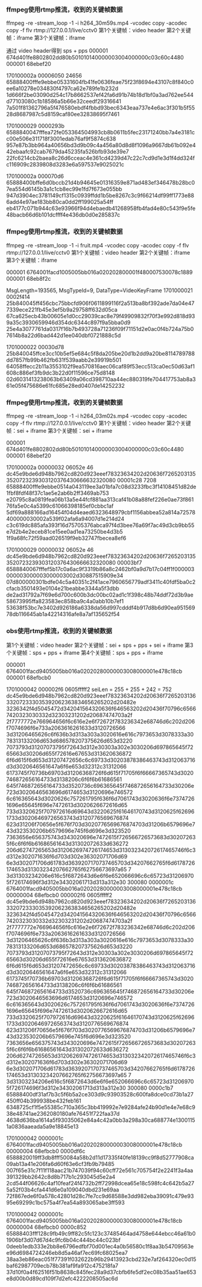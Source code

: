 ### ffmpeg使用rtmp推流，收到的关键帧数据
ffmpeg -re -stream_loop -1 -i h264_30m59s.mp4 -vcodec copy -acodec copy -f flv rtmp://127.0.0.1/live/cctv0
第1个关键帧：video header
第2个关键帧：iframe
第3个关键帧：iframe

通过 video header得到 sps + pps
000001 674d401fe8802802dd80b501010140000003004000000c03c60c4480 000001 68ebef20

170100002a
00006050		24656
65888400fffe9ebbe05331604fb41fe0636feae75f23f8694e43107c8f840c0ee6a10278e034830f4797ca62e789fe1b232d
1d666f2be03090d254c17b8662537ef42fa6d91b74b18d1bf0a3ad762ee544d77103080c1b18586a5b66e32ceedf29316641
7a501f81362796a5f476580ebdf4fbbd93bec6343eaa737e4e6ac3f301b5f5528d8687987c5d8159caf80ee32838695f7461

1701000029
0000293b
6588840047fffea72fe053364504993cb8b0611b5fec23171240bb7a4e3181cc00e506e311718f3001edab76af9f5874c638
957e87b3bb964a40656bd3d9b09c4a456a80d8d8f1096a9667db61b092e442ebaafc92cab7679da45235fa526bfb93de39e7
22fc6214cb2baea8c26d6cceac4e361cd4239d47c22c7cd9d1e3d1f4dd324fc116909c2839808d3283e6a597537e9025021c

170100002a
000070d6
65888400bffe6d0bccb21d4b94645e01316359e871ad483ef346478b28bc07ea554d6145b3a1c1cb8ec99e1fd7f673e055bb
947d3904ec3781149cf1315c0939ffdd1b5be8267c3c9f66214df99ff1773e886add4e97ae183bb80ca0dd2ff199025a54ff
eb4177c071b944c63e93966f94d4ebaedb41268958fb4fad4e80c543f9e5fe48bacb66d6b101dcffff4e436db0d0e285837c


### ffmpeg使用rtmp推流，收到的关键帧数据
ffmpeg -re -stream_loop -1 -i fruit.mp4 -vcodec copy -acodec copy -f flv rtmp://127.0.0.1/live/cctv0
第1个关键帧：video header
第2个关键帧：iframe
第3个关键帧：iframe

000001 6764001facd1005005bb016a020202800001f480007530078c1889 000001 68eb8f2c

MsgLength=193565, MsgTypeId=9, DataType=VideoKeyFrame
1701000021
0002f414
25b840045ff456cbc75bbcfd906f0611899116f2a513ba8bf392ade7da04e477339ece221fb45e3ef5b9a29758ff632d05ca
67ca625ecb43b00605e1d0cc29039cac8e79f49909832f70f3e992d818d939a35c3930659946d354dc6344c897f9a5bba0d9
25e4a3077761da0317f16b7b493728a71236f09f71151d2e0ac0f4b724a75b07614b8a22d6bad442d1ee040dbf0721888c5d

1701000022
00030d78
25b840045ffce3cc10b5ef5e684c5f8da205be20d1b2dd9a20be8114789788dd7857fb99b462fb631f539aabb2e39919b501
64058ffecc2b11a3553102f9ea570816aec06caf89f53ecc513ca0ec50d63af1608c886ef3fb9dc3b22d0f11596ce75d8148
02d6031413238063b63409a06cd398710aa44ec880319fe704417753ab8a361e05f475686e61fc685e28ed0407de14252232

### ffmpeg使用rtmp推流，收到的关键帧数据
ffmpeg -re -stream_loop -1 -i h264_03m02s.mp4 -vcodec copy -acodec copy -f flv rtmp://127.0.0.1/live/cctv0
第1个关键帧：video header
第2个关键帧：sei + iframe
第3个关键帧：sei + iframe

000001 674d401fe8802802dd80b501010140000003004000000c03c60c4480 000001 68ebef20

170100002a
00000032
06052e			46
dc45e9bde6d948b7962cd820d923eeef78323634202d20636f72652031353520723239303120376430666632320080
00001c28		7208
65888400fffe9ebbe0514a043119ee3a01bfa7c08d3233fbc3f14108451d82de1fbf8fdf48f37c1ae5e2ab6b2ff3469ab753
e20795c8a0819fea06b13a5e44fcf881aa313caf41b08a88fef226e0ae73f86176fa5e0c4a5399c61066398185ef0cbbc1af
5df69a888166ad16454f04d4eaed6323648979cbf1156abbea52a814a72578400000030002a539f02afa6a94007d1e214d24
c3c619dc885afa393f16d75705376abca97f4d3bee76a69f7ac49d3cb9bb55e7d2b4e2eceb81ce15ee0ad1ea73250be4d3b5
1f9a68fc72f59aad026519f9eb32747fbecea8ef6

1701000029
00000032
06052e			46
dc45e9bde6d948b7962cd820d923eeef78323634202d20636f72652031353520723239303120376430666632320080
00003bf7
6588840067fffef5b17c0a6ac9f3319b86a8c2462bf0a9d7b17c04ff1f000003000003000003000003002d30887515909e34
07d800000301bdfe04c5a40351c2f41ace7960656779adf3411c40fdf5ba0c2cfacb3501493e0104e21beabbe3344a5f3dbb
de2ad31792a7f69e6d700c600b3dc00bc02ad1c1f398c48b74ddf72d3b9ae58673995ffa823583ec858ba9c4a0abb10b7ef1
53638f53bc7e3402d926186a6338da56d997cdddf4b917d8b6d90ea95156978db116645ab1a42214316afe8a7af135652f54


### obs使用rtmp推流，收到的关键帧数据
第1个关键帧：video header
第2个关键帧：sei + sps + pps + sei + iframe
第3个关键帧：sps + pps + iframe
第4个关键帧：sps + pps + iframe

000001 6764001facd9405005bb016a02020280000003008000001e478c18cb 000001 68efbcb0

1701000042
000002f6
0605fffff2	seiLen = 	255 + 255 + 242 = 752
dc45e9bde6d948b7962cd820d923eeef78323634202d20636f7265203136332072333035392062363834656265202d20482e
3236342f4d5045472d342041564320636f646563202d20436f70796c65667420323030332d32303231202d20687474703a2f
2f7777772e766964656f6c616e2e6f72672f783236342e68746d6c202d206f7074696f6e733a2063616261633d3120726566
3d31206465626c6f636b3d313a303a3020616e616c7973653d3078333a3078313133206d653d686578207375626d653d3220
7073793d31207073795f72643d312e30303a302e3030206d697865645f7265663d30206d655f72616e67653d313620636872
6f6d615f6d653d31207472656c6c69733d30203878386463743d312063716d3d3020646561647a6f6e653d32312c31312066
6173745f70736b69703d31206368726f6d615f71705f6f66667365743d3020746872656164733d3138206c6f6f6b61686561
645f746872656164733d3520736c696365645f746872656164733d30206e723d3020646563696d6174653d3120696e746572
6c616365643d3020626c757261795f636f6d7061743d3020636f6e73747261696e65645f696e7472613d3020626672616d65
733d3320625f707972616d69643d3220625f61646170743d3120625f626961733d30206469726563743d3120776569676874
623d31206f70656e5f676f703d3020776569676874703d31206b6579696e743d323530206b6579696e745f6d696e3d323520
7363656e656375743d343020696e7472615f726566726573683d302072635f6c6f6f6b61686561643d31302072633d636272
206d62747265653d3120626974726174653d313032342072617465746f6c3d312e302071636f6d703d302e36302071706d69
6e3d302071706d61783d3639207170737465703d34207662765f6d6178726174653d31303234207662765f62756673697a65	7
3d31303234206e616c5f6872643d6e6f6e652066696c6c65723d312069705f726174696f3d312e34302061713d313a312e30
300080
      0000001c 6764001facd9405005bb016a02020280000003008000001e478c18cb 00000004 68efbcb0
000002f6
0605fffff2
dc45e9bde6d948b7962cd820d923eeef78323634202d20636f7265203136332072333035392062363834656265202d20482e
3236342f4d5045472d342041564320636f646563202d20436f70796c65667420323030332d32303231202d20687474703a2f
2f7777772e766964656f6c616e2e6f72672f783236342e68746d6c202d206f7074696f6e733a2063616261633d3120726566
3d31206465626c6f636b3d313a303a3020616e616c7973653d3078333a3078313133206d653d686578207375626d653d3220
7073793d31207073795f72643d312e30303a302e3030206d697865645f7265663d30206d655f72616e67653d313620636872
6f6d615f6d653d31207472656c6c69733d30203878386463743d312063716d3d3020646561647a6f6e653d32312c31312066
6173745f70736b69703d31206368726f6d615f71705f6f66667365743d3020746872656164733d3138206c6f6f6b61686561
645f746872656164733d3520736c696365645f746872656164733d30206e723d3020646563696d6174653d3120696e746572
6c616365643d3020626c757261795f636f6d7061743d3020636f6e73747261696e65645f696e7472613d3020626672616d65
733d3320625f707972616d69643d3220625f61646170743d3120625f626961733d30206469726563743d3120776569676874
623d31206f70656e5f676f703d3020776569676874703d31206b6579696e743d323530206b6579696e745f6d696e3d323520
7363656e656375743d343020696e7472615f726566726573683d302072635f6c6f6f6b61686561643d31302072633d636272
206d62747265653d3120626974726174653d313032342072617465746f6c3d312e302071636f6d703d302e36302071706d69
6e3d302071706d61783d3639207170737465703d34207662765f6d6178726174653d31303234207662765f62756673697a65	7
3d31303234206e616c5f6872643d6e6f6e652066696c6c65723d312069705f726174696f3d312e34302061713d313a312e30
300080
	   0000c1b7 65888400df31af7b3c5f6b5a2ce303d9c93903528c600fa8dce0cd73b1a27450ff04b399938be432feb161
6348725cf1f5e55385c710a365c3bb419992e7e9284afe24b90d1e4e7e68c938e48741ae2362080180afe76451f722faa37d
4638d636ba1614a5f93035062e84a4c42a0bb3a298a30ca688774e13001151a0836aaeada5a9e18845e13


1701000042
0000001c 6764001facd9405005bb016a02020280000003008000001e478c18cb 00000004 68efbcb0
0000df6c
6588820019ff3db8fff50084a58b2d11d17335f40fe18139cc9f8d52777908ca09ab13a41e206fa6d60f63e6cf3fb9b79485
007f65e31c7f11f118aac21b747039f94c60cff72e561c705754f2e2241f3a4aa391329bb2642c8d8b717b1c293045d5e2a4
2cd544f06626c4af10feaf24f4732b2ff72998dcea65e18c598fc4c642b5a275a52f03b4cfa441d6e0a109040dbd231e69aa
72f867ede6f0a578c42801d28c7fe7cc9d68588e3dd982eba39091c479e9395e69299c1bc575a4f7ea54a893065abe3ff593


1701000042
0000001c 6764001facd9405005bb016a02020280000003008000001e478c18cb 00000004 68efbcb0
0000c852
65888403fff128c9fb49c9ff82c5fc123c37485464ad4758e644ebcc46a61b01906bf3d07d67d4c9fc6b04c444bc44c023bf
0deeb1edb333e2bb8e6796edfbf70d001ec4a0b56580c1f8aa3b54709563ee96d6984724246eb8d5a46af7ec69fc68025ea7
38aa3eb86eac051f77391f032622b96b29413923cbd232e7af264320ec0d15baf62987709ecb78b381af9fa912c475218fa7
37d10f0a4f62516f51b8638c845fec28a9d37cbfb6fe5df2ec08b35aa51ae653e8d00b0d89cd109f7d2efc4222208505ac6d
